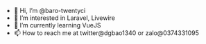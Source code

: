 - 👋 Hi, I’m @baro-twentyci
- 👀 I’m interested in Laravel, Livewire
- 🌱 I’m currently learning VueJS
- 📫 How to reach me at twitter@dgbao1340 or zalo@0374331095

<!---
baro-twentyci/baro-twentyci is a ✨ special ✨ repository because its `README.md` (this file) appears on your GitHub profile.
You can click the Preview link to take a look at your changes.
--->
